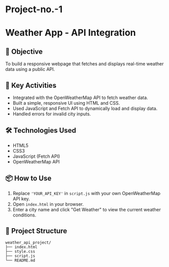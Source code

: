 # Project-no.-1

# Weather App - API Integration

## 🎯 Objective
To build a responsive webpage that fetches and displays real-time weather data using a public API.

## 🚀 Key Activities
- Integrated with the OpenWeatherMap API to fetch weather data.
- Built a simple, responsive UI using HTML and CSS.
- Used JavaScript and Fetch API to dynamically load and display data.
- Handled errors for invalid city inputs.

## 🛠️ Technologies Used
- HTML5
- CSS3
- JavaScript (Fetch API)
- OpenWeatherMap API

## 📦 How to Use
1. Replace `'YOUR_API_KEY'` in `script.js` with your own OpenWeatherMap API key.
2. Open `index.html` in your browser.
3. Enter a city name and click "Get Weather" to view the current weather conditions.

## 📁 Project Structure
```
weather_api_project/
├── index.html
├── style.css
├── script.js
└── README.md
